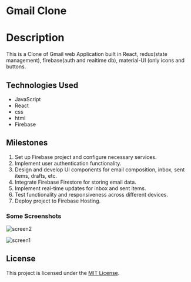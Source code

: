 # Gmail Clone

# Description
This is a Clone of Gmail web Application built in React, redux(state management), firebase(auth and realtime db), material-UI (only icons and buttons.

## Technologies Used
- JavaScript
- React
- css
- html
- Firebase

## Milestones
1. Set up Firebase project and configure necessary services.
2. Implement user authentication functionality.
3. Design and develop UI components for email composition, inbox, sent items, drafts, etc.
4. Integrate Firebase Firestore for storing email data.
5. Implement real-time updates for inbox and sent items.
6. Test functionality and responsiveness across different devices.
7. Deploy project to Firebase Hosting.

### Some Screenshots

![screen2](https://user-images.githubusercontent.com/68134403/144436124-f3664534-e5a1-4324-a50e-ff38b8c79802.png)


![screen1](https://user-images.githubusercontent.com/68134403/144436153-f20419fb-7075-4bbd-b80f-327fd1d0a0f5.png)

## License
This project is licensed under the [MIT License](https://opensource.org/licenses/MIT).
